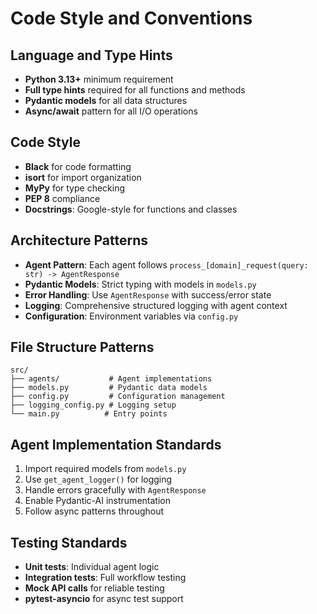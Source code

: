 # Code Style and Conventions

## Language and Type Hints
- **Python 3.13+** minimum requirement
- **Full type hints** required for all functions and methods
- **Pydantic models** for all data structures
- **Async/await** pattern for all I/O operations

## Code Style
- **Black** for code formatting
- **isort** for import organization  
- **MyPy** for type checking
- **PEP 8** compliance
- **Docstrings**: Google-style for functions and classes

## Architecture Patterns
- **Agent Pattern**: Each agent follows `process_[domain]_request(query: str) -> AgentResponse`
- **Pydantic Models**: Strict typing with models in `models.py`
- **Error Handling**: Use `AgentResponse` with success/error state
- **Logging**: Comprehensive structured logging with agent context
- **Configuration**: Environment variables via `config.py`

## File Structure Patterns
```
src/
├── agents/           # Agent implementations
├── models.py         # Pydantic data models
├── config.py         # Configuration management
├── logging_config.py # Logging setup
└── main.py          # Entry points
```

## Agent Implementation Standards
1. Import required models from `models.py`
2. Use `get_agent_logger()` for logging
3. Handle errors gracefully with `AgentResponse`
4. Enable Pydantic-AI instrumentation
5. Follow async patterns throughout

## Testing Standards
- **Unit tests**: Individual agent logic
- **Integration tests**: Full workflow testing
- **Mock API calls** for reliable testing
- **pytest-asyncio** for async test support